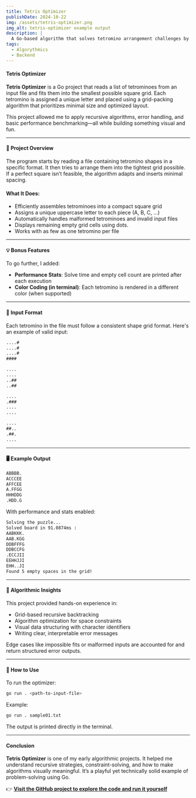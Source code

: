 ```yaml
---
title: Tetris Optimizer
publishDate: 2024-10-22
img: /assets/tetris-optimizer.png
img_alt: tetris-optimizer example output
description: |
  A Go-based algorithm that solves tetromino arrangement challenges by fitting them into the smallest grid possible. Includes performance metrics and error handling.
tags:
  - Algorythmics
  - Backend
---
```


#### Tetris Optimizer

**Tetris Optimizer** is a Go project that reads a list of tetrominoes from an input file and fits them into the smallest possible square grid. Each tetromino is assigned a unique letter and placed using a grid-packing algorithm that prioritizes minimal size and optimized layout.

This project allowed me to apply recursive algorithms, error handling, and basic performance benchmarking—all while building something visual and fun.

---

#### 🧩 Project Overview

The program starts by reading a file containing tetromino shapes in a specific format. It then tries to arrange them into the tightest grid possible. If a perfect square isn’t feasible, the algorithm adapts and inserts minimal spacing.

#### What It Does:

- Efficiently assembles tetrominoes into a compact square grid
- Assigns a unique uppercase letter to each piece (A, B, C, …)
- Automatically handles malformed tetrominoes and invalid input files
- Displays remaining empty grid cells using dots.
- Works with as few as one tetromino per file

---

#### 💡 Bonus Features

To go further, I added:

- **Performance Stats**: Solve time and empty cell count are printed after each execution
- **Color Coding (in terminal)**: Each tetromino is rendered in a different color (when supported)

---

#### 📁 Input Format

Each tetromino in the file must follow a consistent shape grid format. Here's an example of valid input:

```txt
....#
....#
....#
####

....
....
..##
..##

....
.###
....
....

....
##..
.##.
....
```

---

#### 🖥 Example Output

```txt
ABBBB.
ACCCEE
AFFCEE
A.FFGG
HHHDDG
.HDD.G
```

With performance and stats enabled:

```txt
Solving the puzzle...
Solved board in 91.0874ms :
AABKKK.
AAB.KGG
DDBFFFG
DDBCCFG
.ECCJII
EEHHJJI
EHH..JI
Found 5 empty spaces in the grid!
```

---

#### 🧠 Algorithmic Insights

This project provided hands-on experience in:

- Grid-based recursive backtracking
- Algorithm optimization for space constraints
- Visual data structuring with character identifiers
- Writing clear, interpretable error messages

Edge cases like impossible fits or malformed inputs are accounted for and return structured error outputs.

---

#### 🚀 How to Use

To run the optimizer:

```bash
go run . <path-to-input-file>
```

Example:

```bash
go run . sample01.txt
```

The output is printed directly in the terminal.

---

#### Conclusion

**Tetris Optimizer** is one of my early algorithmic projects. It helped me understand recursive strategies, constraint-solving, and how to make algorithms visually meaningful. It’s a playful yet technically solid example of problem-solving using Go.

👉 **[Visit the GitHub project to explore the code and run it yourself](https://github.com/Kindroky/tetris-optimizer)**